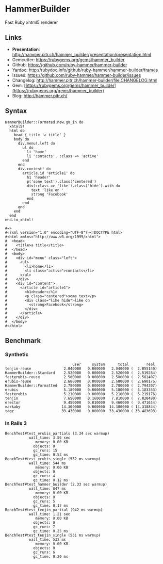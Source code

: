 # HammerBuilder

Fast Ruby xhtml5 renderer

## Links

*   **Presentation**: <http://hammer.pitr.ch/hammer_builder/presentation/presentation.html>
*   Gemcutter: <https://rubygems.org/gems/hammer_builder>
*   Github: <https://github.com/ruby-hammer/hammer-builder>
*   Yardoc: <http://rubydoc.info/github/ruby-hammer/hammer-builder/frames>
*   Issues: <https://github.com/ruby-hammer/hammer-builder/issues>
*   Changelog: <http://hammer.pitr.ch/hammer-builder/file.CHANGELOG.html>
*   Gem: [https://rubygems.org/gems/hammer_builder](https://rubygems.org/gems/hammer_builder)
*   Blog: <http://hammer.pitr.ch/>

## Syntax

    HammerBuilder::Formated.new.go_in do
      xhtml5!
      html do
        head { title 'a title' }
        body do
          div.menu!.left do
            ul do
              li 'home'
              li 'contacts', :class => 'active'
            end
          end
          div.content! do
            article.id 'article1' do
              h1 'header'
              p('some text').class('centered')
              div(:class => 'like').class('hide').with do
                text 'like on '
                strong 'Facebook'
              end
            end
          end
        end
      end
    end.to_xhtml!

    #=>
    #<?xml version="1.0" encoding="UTF-8"?><!DOCTYPE html>
    #<html xmlns="http://www.w3.org/1999/xhtml">
    #  <head>
    #    <title>a title</title>
    #  </head>
    #  <body>
    #    <div id="menu" class="left">
    #      <ul>
    #        <li>home</li>
    #        <li class="active">contacts</li>
    #      </ul>
    #    </div>
    #    <div id="content">
    #      <article id="article1">
    #        <h1>header</h1>
    #        <p class="centered">some text</p>
    #        <div class="like hide">like on
    #          <strong>Facebook</strong>
    #        </div>
    #      </article>
    #    </div>
    #  </body>
    #</html>


## Benchmark

### Synthetic

                                   user     system      total        real
    tenjin-reuse               2.040000   0.000000   2.040000 (  2.055140)
    HammerBuilder::Standard    2.520000   0.000000   2.520000 (  2.519284)
    fasterubis-reuse           2.580000   0.000000   2.580000 (  2.581407)
    erubis-reuse               2.680000   0.000000   2.680000 (  2.690176)
    HammerBuilder::Formatted   2.780000   0.000000   2.780000 (  2.794307)
    erubis                     5.180000   0.000000   5.180000 (  5.183333)
    fasterubis                 5.210000   0.000000   5.210000 (  5.219176)
    tenjin                     7.650000   0.160000   7.810000 (  7.820490)
    erector                    9.450000   0.010000   9.460000 (  9.471654)
    markaby                   14.300000   0.000000  14.300000 ( 14.318844)
    tagz                      33.430000   0.000000  33.430000 ( 33.483693)

### In Rails 3

    BenchTest#test_erubis_partials (3.34 sec warmup)
               wall_time: 3.56 sec
                  memory: 0.00 KB
                 objects: 0
                 gc_runs: 15
                 gc_time: 0.53 ms
    BenchTest#test_erubis_single (552 ms warmup)
               wall_time: 544 ms
                  memory: 0.00 KB
                 objects: 0
                 gc_runs: 4
                 gc_time: 0.12 ms
    BenchTest#test_hammer_builder (2.33 sec warmup)
               wall_time: 847 ms
                  memory: 0.00 KB
                 objects: 0
                 gc_runs: 5
                 gc_time: 0.17 ms
    BenchTest#test_tenjin_partial (942 ms warmup)
               wall_time: 1.21 sec
                  memory: 0.00 KB
                 objects: 0
                 gc_runs: 7
                 gc_time: 0.25 ms
    BenchTest#test_tenjin_single (531 ms warmup)
               wall_time: 532 ms
                  memory: 0.00 KB
                 objects: 0
                 gc_runs: 6
                 gc_time: 0.20 ms
